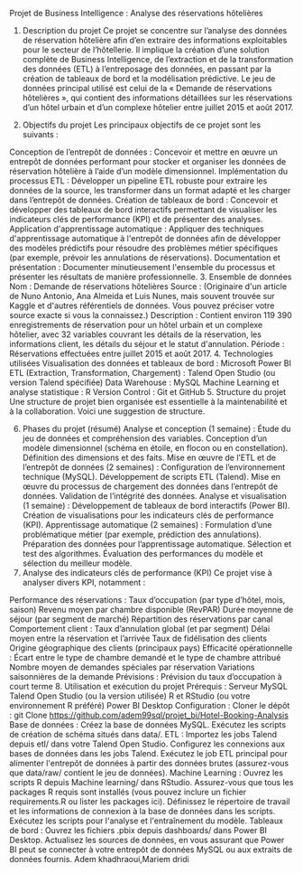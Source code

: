 Projet de Business Intelligence : Analyse des réservations hôtelières
1. Description du projet
Ce projet se concentre sur l’analyse des données de réservation hôtelière afin d’en extraire des informations exploitables pour le secteur de l’hôtellerie. Il implique la création d’une solution complète de Business Intelligence, de l’extraction et de la transformation des données (ETL) à l’entreposage des données, en passant par la création de tableaux de bord et la modélisation prédictive. Le jeu de données principal utilisé est celui de la « Demande de réservations hôtelières », qui contient des informations détaillées sur les réservations d’un hôtel urbain et d’un complexe hôtelier entre juillet 2015 et août 2017.

2. Objectifs du projet
Les principaux objectifs de ce projet sont les suivants :

Conception de l’entrepôt de données : Concevoir et mettre en œuvre un entrepôt de données performant pour stocker et organiser les données de réservation hôtelière à l’aide d’un modèle dimensionnel.
Implémentation du processus ETL : Développer un pipeline ETL robuste pour extraire les données de la source, les transformer dans un format adapté et les charger dans l’entrepôt de données.
Création de tableaux de bord : Concevoir et développer des tableaux de bord interactifs permettant de visualiser les indicateurs clés de performance (KPI) et de présenter des analyses.
Application d'apprentissage automatique : Appliquer des techniques d'apprentissage automatique à l'entrepôt de données afin de développer des modèles prédictifs pour résoudre des problèmes métier spécifiques (par exemple, prévoir les annulations de réservations).
Documentation et présentation : Documenter minutieusement l'ensemble du processus et présenter les résultats de manière professionnelle.
3. Ensemble de données
Nom : Demande de réservations hôtelières
Source : (Originaire d'un article de Nuno Antonio, Ana Almeida et Luis Nunes, mais souvent trouvée sur Kaggle et d'autres référentiels de données. Vous pouvez préciser votre source exacte si vous la connaissez.)
Description : Contient environ 119 390 enregistrements de réservation pour un hôtel urbain et un complexe hôtelier, avec 32 variables couvrant les détails de la réservation, les informations client, les détails du séjour et le statut d'annulation.
Période : Réservations effectuées entre juillet 2015 et août 2017.
4. Technologies utilisées
Visualisation des données et tableaux de bord : Microsoft Power BI
ETL (Extraction, Transformation, Chargement) : Talend Open Studio (ou version Talend spécifiée)
Data Warehouse : MySQL
Machine Learning et analyse statistique : R
Version Control : Git et GitHub
5. Structure du projet
Une structure de projet bien organisée est essentielle à la maintenabilité et à la collaboration. Voici une suggestion de structure.

6. Phases du projet (résumé)
Analyse et conception (1 semaine) :
Étude du jeu de données et compréhension des variables.
Conception d’un modèle dimensionnel (schéma en étoile, en flocon ou en constellation).
Définition des dimensions et des faits.
Mise en œuvre de l’ETL et de l’entrepôt de données (2 semaines) :
Configuration de l’environnement technique (MySQL).
Développement de scripts ETL (Talend).
Mise en œuvre du processus de chargement des données dans l’entrepôt de données.
Validation de l’intégrité des données.
Analyse et visualisation (1 semaine) :
Développement de tableaux de bord interactifs (Power BI).
Création de visualisations pour les indicateurs clés de performance (KPI).
Apprentissage automatique (2 semaines) :
Formulation d’une problématique métier (par exemple, prédiction des annulations).
Préparation des données pour l’apprentissage automatique.
Sélection et test des algorithmes.
Évaluation des performances du modèle et sélection du meilleur modèle.
7. Analyse des indicateurs clés de performance (KPI)
Ce projet vise à analyser divers KPI, notamment :

Performance des réservations :
Taux d’occupation (par type d’hôtel, mois, saison)
Revenu moyen par chambre disponible (RevPAR)
Durée moyenne de séjour (par segment de marché)
Répartition des réservations par canal
Comportement client :
Taux d’annulation global (et par segment)
Délai moyen entre la réservation et l’arrivée
Taux de fidélisation des clients
Origine géographique des clients (principaux pays)
Efficacité opérationnelle :
Écart entre le type de chambre demandé et le type de chambre attribué
Nombre moyen de demandes spéciales par réservation
Variations saisonnières de la demande
Prévisions :
Prévision du taux d’occupation à court terme
8. Utilisation et exécution du projet
Prérequis :
Serveur MySQL
Talend Open Studio (ou la version utilisée)
R et RStudio (ou votre environnement R préféré)
Power BI Desktop
Configuration :
Cloner le dépôt : git Clone https://github.com/adem99sql/projet_bi/Hotel-Booking-Analysis
Base de données :
Créez la base de données MySQL.
Exécutez les scripts de création de schéma situés dans data/.
ETL :
Importez les jobs Talend depuis etl/ dans votre Talend Open Studio.
Configurez les connexions aux bases de données dans les jobs Talend.
Exécutez le job ETL principal pour alimenter l'entrepôt de données à partir des données brutes (assurez-vous que data/raw/ contient le jeu de données).
Machine Learning :
Ouvrez les scripts R depuis Machine learning/ dans RStudio.
Assurez-vous que tous les packages R requis sont installés (vous pouvez inclure un fichier requirements.R ou lister les packages ici).
Définissez le répertoire de travail et les informations de connexion à la base de données dans les scripts.
Exécutez les scripts pour l'analyse et l'entraînement du modèle.
Tableaux de bord :
Ouvrez les fichiers .pbix depuis dashboards/ dans Power BI Desktop.
Actualisez les sources de données, en vous assurant que Power BI peut se connecter à votre entrepôt de données MySQL ou aux extraits de données fournis.
Adem khadhraoui,Mariem dridi
